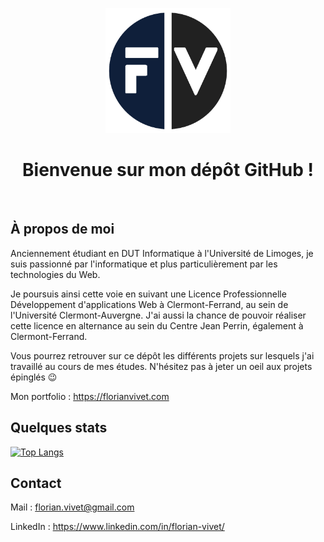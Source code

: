 <p align="center">
 <img src="https://github.com/Sohar-FV/Sohar-FV/blob/main/logo.png" alt="logo" width="200"/>
</p>

 
<h1 align="center">Bienvenue sur mon dépôt GitHub !</h1>
<br>

## À propos de moi

Anciennement étudiant en DUT Informatique à l'Université de Limoges, je suis passionné par l'informatique et plus particulièrement par les technologies du Web.

Je poursuis ainsi cette voie en suivant une Licence Professionnelle Développement d'applications Web à Clermont-Ferrand, au sein de l'Université Clermont-Auvergne. J'ai aussi la chance de pouvoir réaliser cette licence en alternance au sein du Centre Jean Perrin, également à Clermont-Ferrand.

Vous pourrez retrouver sur ce dépôt les différents projets sur lesquels j'ai travaillé au cours de mes études. N'hésitez pas à jeter un oeil aux projets épinglés 😉

Mon portfolio : https://florianvivet.com

## Quelques stats

[![Top Langs](https://github-readme-stats.vercel.app/api/top-langs/?username=Sohar-FV&layout=compact&theme=tokyonight)](https://github.com/anuraghazra/github-readme-stats)

## Contact

Mail : florian.vivet@gmail.com

LinkedIn : https://www.linkedin.com/in/florian-vivet/

